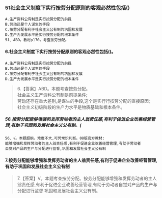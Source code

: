 ### 51社会主义制度下实行按劳分配原则的客观必然性包括()
    A.生产资料公有制是实行按劳分配的前提
    B.劳动还是个人谋生的手段
    C.按劳分配有利于社会主义公有制的巩固和发展
    D.生产力发展水平是实行按劳分配的根本条件
    51、ABD。教材p170。考查按劳分配。

#### 6.社会主义制度下实行按劳分配原则的客观必然性包括()。
    A.生产资料公有制是实行按劳分配的前提
    B.劳动还是个人谋生的手段
    C.按劳分配有利于社会主义公有制的巩固和发展
    D.生产力发展水平是实行按劳分配的根本条件
>   6.【答案】ABD。本题考查按劳分配。     
社会主义生产资料公有制是前提条件;     
劳动还存在重大差别,是谋生的手段,这个是实行行按劳分配的直接原因;     
社会主义初级阶段的生产力水平是物质基础和根本条件。     

##### 56.按劳分配能够增强和发挥劳动者的主人翁责任感,有利于促进企业改善经营管理,有助于巩固和发展社会主义公有制。(
    56、√。本题超纲。难度不大,可凭常识判断。08版官方教材:
    能够增强和发挥劳动者的主人翁责任感,有利于促进企业改善经营管理,有助于劳动者
    自觉对产品的生产与分配进行监督,巩固和发展社会主义公有制  

#### 7.按劳分配能够增强和发挥劳动者的主人翁责任感,有利于促进企业改善经营管理,有助于巩固和发展社会主义公有制
>   7.【答案】V。本题考查按劳分配。按劳分配能够增强和发挥劳动者的主人
    翁责任感,有利于促进企业改善经营管理,有助于劳动者自觉对产品的生产与分配进行监督
    巩固和发展社会主义公有制。











      